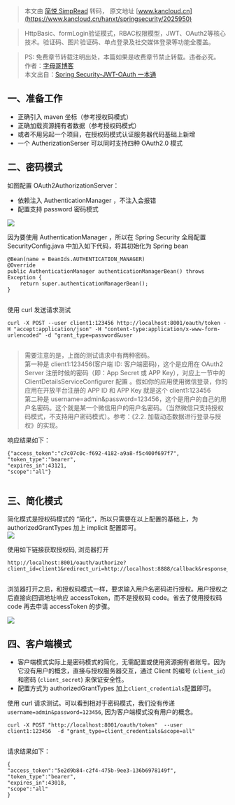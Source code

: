 > 本文由 [简悦 SimpRead](http://ksria.com/simpread/) 转码， 原文地址 [www.kancloud.cn](https://www.kancloud.cn/hanxt/springsecurity/2025950)

> HttpBasic、formLogin验证模式，RBAC权限模型，JWT、OAuth2等核心技术。验证码、图片验证码、单点登录及社交媒体登录等功能全覆盖。

> PS: 免费章节转载注明出处，本篇如果是收费章节禁止转载。违者必究。  
> 作者：[字母哥博客](http://www.zimug.com)  
> 本文出自：[Spring Security-JWT-OAuth 一本通](http://springboot.zimug.com)

一、准备工作
------

*   正确引入 maven 坐标（参考授权码模式）
*   正确加载资源拥有者数据（参考授权码模式）
*   或者不用另起一个项目，在授权码模式认证服务器代码基础上新增
*   一个 AutherizationSerser 可以同时支持四种 OAuth2.0 模式

二、密码模式
------

如图配置 OAuth2AuthorizationServer：

*   依赖注入 AuthenticationManager ，不注入会报错
*   配置支持 password 密码模式

![](https://img.kancloud.cn/95/1d/951d7ef249f56972ed3bfa6e94055203_1232x674.png)

因为要使用 AuthenticationManager ，所以在 Spring Security 全局配置 SecurityConfig.java 中加入如下代码，将其初始化为 Spring bean

```
@Bean(name = BeanIds.AUTHENTICATION_MANAGER)
@Override
public AuthenticationManager authenticationManagerBean() throws Exception {
    return super.authenticationManagerBean();
}


```

使用 curl 发送请求测试

```
curl -X POST --user client1:123456 http://localhost:8001/oauth/token -H "accept:application/json" -H "content-type:application/x-www-form-urlencoded" -d "grant_type=password&user


```

> 需要注意的是，上面的测试请求中有两种密码。  
> 第一种是 client1:123456(客户端 ID: 客户端密码)，这个是应用在 OAuth2 Server 注册时候的密码（即：App Secret 或 APP Key），对应上一节中的 ClientDetailsServiceConfigurer 配置 。假如你的应用使用微信登录，你的应用在开放平台注册的 APP ID 和 APP Key 就是这个 client1:123456  
> 第二种是 username=admin&password=123456，这个是用户的自己的用户名密码。这个就是某一个微信用户的用户名密码。（当然微信只支持授权码模式，不支持用户密码模式）。参考：《2.2. 加载动态数据进行登录与授权》的实现。

响应结果如下：

```
{"access_token":"c7c07c0c-f692-4182-a9a8-f5c400f697f7",
"token_type":"bearer",
"expires_in":43121,
"scope":"all"}


```

三、简化模式
------

简化模式是授权码模式的 “简化”，所以只需要在以上配置的基础上，为 authorizedGrantTypes 加上 implicit 配置即可。  
![](https://img.kancloud.cn/2a/41/2a41dae5994b36c1df33294b4a847152_1130x257.png)

使用如下链接获取授权码, 浏览器打开

```
http://localhost:8001/oauth/authorize?client_id=client1&redirect_uri=http://localhost:8888/callback&response_type=token


```

浏览器打开之后，和授权码模式一样，要求输入用户名密码进行授权。用户授权之后直接向回调地址响应 accessToken，而不是授权码 code。省去了使用授权码 code 再去申请 accessToken 的步骤。

![](https://img.kancloud.cn/16/57/16572323cca5bf1d51ebf6880dcf66be_1337x86.png)

四、客户端模式
-------

*   客户端模式实际上是密码模式的简化，无需配置或使用资源拥有者账号。因为它没有用户的概念，直接与授权服务器交互，通过 Client 的编号 (`client_id`) 和密码 (`client_secret`) 来保证安全性。
*   配置方式为 authorizedGrantTypes 加上`client_credentials`配置即可。

使用 curl 请求测试。可以看到相对于密码模式，我们没有传递`username=admin&password=123456`, 因为客户端模式没有用户的概念。

```
curl -X POST "http://localhost:8001/oauth/token"  --user client1:123456  -d "grant_type=client_credentials&scope=all"


```

请求结果如下：

```
{
"access_token":"5e2d9b84-c2f4-475b-9ee3-136b6978149f",
"token_type":"bearer",
"expires_in":43018,
"scope":"all"
}


```